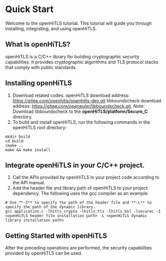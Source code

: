 # Quick Start

Welcome to the openHiTLS tutorial. This tutorial will guide you through installing, integrating, and using openHiTLS.

## What Is openHiTLS?

openHiTLS is a C/C++ library for building cryptographic security capabilities. It provides cryptographic algorithms and TLS protocol stacks that comply with public standards.

## Installing openHiTLS

1. Download related codes.
   openHiTLS download address: https://gitee.com/openhitls/openhitls-dev.git
   libboundscheck download address: https://gitee.com/openeuler/libboundscheck.git.
   Note: Download libboundscheck to the **openHiTLS/platform/Secure_C** directory.
2. To build and install openHiTLS, run the following commands in the openHiTLS root directory:

```~~~~
mkdir build
cd build
cmake ..
make && make install
```

## Integrate openHiTLS in your C/C++ project.

1. Call the APIs provided by openHiTLS in your project code according to the API manual.
2. Add the header file and library path of openHiTLS to your project dependency. The following uses the gcc compiler as an example:

```
# Use **-I** to specify the path of the header file and **-L** to specify the path of the dynamic library.
gcc application.c -lhitls_crypto -lhitls_tls -lhitls_bsl -lsecurec -I <openHiTLS header file installation path> -L <openHiTLS dynamic library installation path>
```

## Getting Started with openHiTLS

After the preceding operations are performed, the security capabilities provided by openHiTLS can be used.
